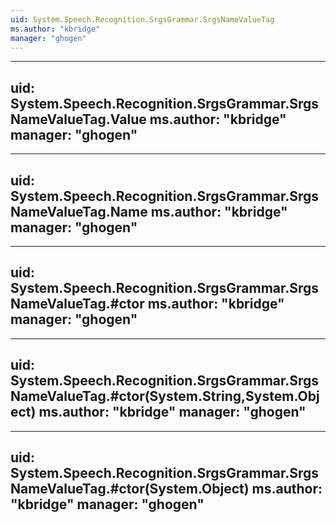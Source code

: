 ```yaml
---
uid: System.Speech.Recognition.SrgsGrammar.SrgsNameValueTag
ms.author: "kbridge"
manager: "ghogen"
---
```


---
uid: System.Speech.Recognition.SrgsGrammar.SrgsNameValueTag.Value
ms.author: "kbridge"
manager: "ghogen"
---

---
uid: System.Speech.Recognition.SrgsGrammar.SrgsNameValueTag.Name
ms.author: "kbridge"
manager: "ghogen"
---

---
uid: System.Speech.Recognition.SrgsGrammar.SrgsNameValueTag.#ctor
ms.author: "kbridge"
manager: "ghogen"
---

---
uid: System.Speech.Recognition.SrgsGrammar.SrgsNameValueTag.#ctor(System.String,System.Object)
ms.author: "kbridge"
manager: "ghogen"
---

---
uid: System.Speech.Recognition.SrgsGrammar.SrgsNameValueTag.#ctor(System.Object)
ms.author: "kbridge"
manager: "ghogen"
---
